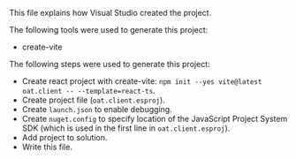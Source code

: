 This file explains how Visual Studio created the project.

The following tools were used to generate this project:
- create-vite

The following steps were used to generate this project:
- Create react project with create-vite: `npm init --yes vite@latest oat.client -- --template=react-ts`.
- Create project file (`oat.client.esproj`).
- Create `launch.json` to enable debugging.
- Create `nuget.config` to specify location of the JavaScript Project System SDK (which is used in the first line in `oat.client.esproj`).
- Add project to solution.
- Write this file.
